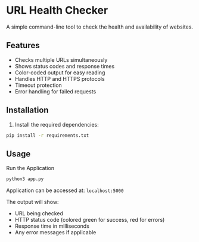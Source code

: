 # URL Health Checker

A simple command-line tool to check the health and availability of websites.

## Features

- Checks multiple URLs simultaneously
- Shows status codes and response times
- Color-coded output for easy reading
- Handles HTTP and HTTPS protocols
- Timeout protection
- Error handling for failed requests

## Installation

1. Install the required dependencies:
```bash
pip install -r requirements.txt
```

## Usage
Run the Application

```bash
python3 app.py
```

Application can be accessed at: `localhost:5000`

The output will show:
- URL being checked
- HTTP status code (colored green for success, red for errors)
- Response time in milliseconds
- Any error messages if applicable
